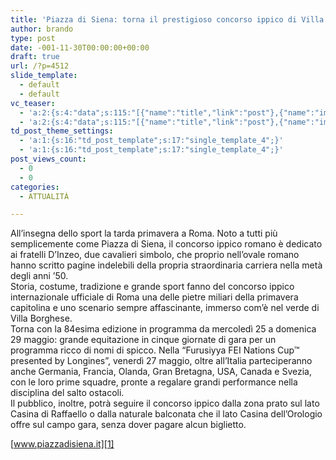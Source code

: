 ```yaml
---
title: 'Piazza di Siena: torna il prestigioso concorso ippico di Villa Borghese'
author: brando
type: post
date: -001-11-30T00:00:00+00:00
draft: true
url: /?p=4512
slide_template:
  - default
  - default
vc_teaser:
  - 'a:2:{s:4:"data";s:115:"[{"name":"title","link":"post"},{"name":"image","image":"featured","link":"none"},{"name":"text","mode":"excerpt"}]";s:7:"bgcolor";s:0:"";}'
  - 'a:2:{s:4:"data";s:115:"[{"name":"title","link":"post"},{"name":"image","image":"featured","link":"none"},{"name":"text","mode":"excerpt"}]";s:7:"bgcolor";s:0:"";}'
td_post_theme_settings:
  - 'a:1:{s:16:"td_post_template";s:17:"single_template_4";}'
  - 'a:1:{s:16:"td_post_template";s:17:"single_template_4";}'
post_views_count:
  - 0
  - 0
categories:
  - ATTUALITÀ

---
```

All&#8217;insegna dello sport la tarda primavera a Roma. Noto a tutti più semplicemente come Piazza di Siena, il concorso ippico romano è dedicato ai fratelli D’Inzeo, due cavalieri simbolo, che proprio nell’ovale romano hanno scritto pagine indelebili della propria straordinaria carriera nella metà degli anni &#8217;50.  
Storia, costume, tradizione e grande sport fanno del concorso ippico internazionale ufficiale di Roma una delle pietre miliari della primavera capitolina e uno scenario sempre affascinante, immerso com&#8217;è nel verde di Villa Borghese.  
Torna con la 84esima edizione in programma da mercoledì 25 a domenica 29 maggio: grande equitazione in cinque giornate di gara per un programma ricco di nomi di spicco. Nella &#8220;Furusiyya FEI Nations Cup™ presented by Longines&#8221;, venerdì 27 maggio, oltre all’Italia parteciperanno anche Germania, Francia, Olanda, Gran Bretagna, USA, Canada e Svezia, con le loro prime squadre, pronte a regalare grandi performance nella disciplina del salto ostacoli.  
Il pubblico, inoltre, potrà seguire il concorso ippico dalla zona prato sul lato Casina di Raffaello o dalla naturale balconata che il lato Casina dell’Orologio offre sul campo gara, senza dover pagare alcun biglietto.

[www.piazzadisiena.it][1]

 [1]: https://www.piazzadisiena.it